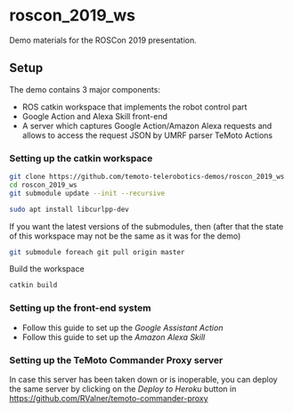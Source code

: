 # roscon_2019_ws
Demo materials for the ROSCon 2019 presentation.

## Setup
The demo contains 3 major components:
* ROS catkin workspace that implements the robot control part
* Google Action and Alexa Skill front-end
* A server which captures Google Action/Amazon Alexa requests and allows to access the request JSON by UMRF parser TeMoto Actions

### Setting up the catkin workspace

``` bash
git clone https://github.com/temoto-telerobotics-demos/roscon_2019_ws
cd roscon_2019_ws
git submodule update --init --recursive

sudo apt install libcurlpp-dev
```

If you want the latest versions of the submodules, then (after that the state of this workspace may not be the same as it was for the demo)
``` bash
git submodule foreach git pull origin master
```

Build the workspace
``` bash
catkin build
```

### Setting up the front-end system

* Follow this guide to set up the *Google Assistant Action*
* Follow this guide to set up the *Amazon Alexa Skill*

### Setting up the TeMoto Commander Proxy server

In case this server has been taken down or is inoperable, you can deploy the same server by clicking on the *Deploy to Heroku* button in https://github.com/RValner/temoto-commander-proxy